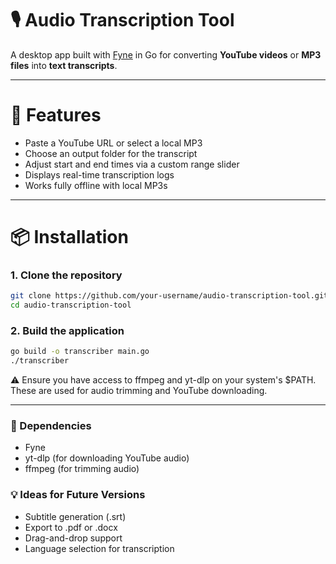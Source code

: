 # 🎙️ Audio Transcription Tool

A desktop app built with [Fyne](https://fyne.io) in Go for converting **YouTube videos** or **MP3 files** into **text transcripts**.

---

# 🚀 Features
- Paste a YouTube URL or select a local MP3
- Choose an output folder for the transcript
- Adjust start and end times via a custom range slider
- Displays real-time transcription logs
- Works fully offline with local MP3s


---

# 📦 Installation

### 1. Clone the repository

```bash
git clone https://github.com/your-username/audio-transcription-tool.git
cd audio-transcription-tool
```

### 2. Build the application
```bash
go build -o transcriber main.go
./transcriber
```
⚠️ Ensure you have access to ffmpeg and yt-dlp on your system's $PATH. These are used for audio trimming and YouTube downloading.

---


### 🔧 Dependencies

- Fyne
- yt-dlp (for downloading YouTube audio)
- ffmpeg (for trimming audio)

### 💡 Ideas for Future Versions

- Subtitle generation (.srt)
- Export to .pdf or .docx
- Drag-and-drop support
- Language selection for transcription
